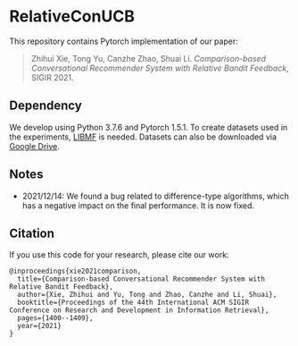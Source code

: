 # RelativeConUCB

This repository contains Pytorch implementation of our paper:

> Zhihui Xie, Tong Yu, Canzhe Zhao, Shuai Li. *Comparison-based Conversational Recommender System with Relative Bandit Feedback*, SIGIR 2021.

## Dependency
We develop using Python 3.7.6 and Pytorch 1.5.1. To create datasets used in the experiments, [LIBMF](https://github.com/cjlin1/libmf) is needed. Datasets can also be downloaded via [Google Drive](https://drive.google.com/file/d/10sMsSHTa5ftyWi0ZPloB6ctYYsiEf3YW/view?usp=sharing).

## Notes
- 2021/12/14: We found a bug related to difference-type algorithms, which has a negative impact on the final performance. It is now fixed.

## Citation
If you use this code for your research, please cite our work:

```
@inproceedings{xie2021comparison,
  title={Comparison-based Conversational Recommender System with Relative Bandit Feedback},
  author={Xie, Zhihui and Yu, Tong and Zhao, Canzhe and Li, Shuai},
  booktitle={Proceedings of the 44th International ACM SIGIR Conference on Research and Development in Information Retrieval},
  pages={1400--1409},
  year={2021}
}
```